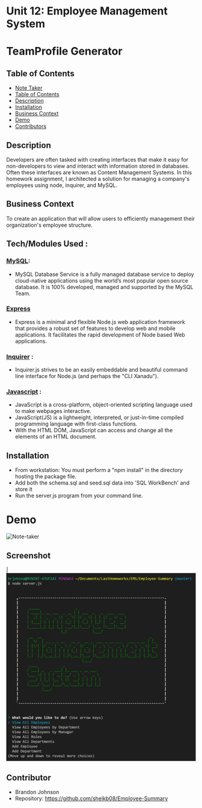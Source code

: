 # Unit 12: Employee Management System

# TeamProfile Generator

## Table of Contents
  - [Note Taker](#employee-management-system)
  - [Table of Contents](#table-of-contents)
  - [Description](#description)
  - [Installation](#installation)
  - [Business Context](#business-context)
  - [Demo](#demo)
  - [Contributors](#contributors)


## Description

Developers are often tasked with creating interfaces that make it easy for non-developers to view and interact with information stored in databases. Often these interfaces are known as Content Management Systems. In this homework assignment, I architected a solution for managing a company's employees using node, inquirer, and MySQL.


## Business Context

To create an application that will allow users to efficiently management their organization's employee structure.

## Tech/Modules Used :

### [MySQL](mysql.com):
* MySQL Database Service is a fully managed database service to deploy cloud-native applications using the world’s most popular open source database. It is 100% developed, managed and supported by the MySQL Team.

### [Express](https://www.npmjs.com/package/expres)
* Express is a minimal and flexible Node.js web application framework that provides a robust set of features to develop web and mobile applications. It facilitates the rapid development of Node based Web applications.


### [Inquirer](https://www.npmjs.com/package/inquirer) : 
* Inquirer.js strives to be an easily embeddable and beautiful command line interface for Node.js (and perhaps the "CLI Xanadu").

### [Javascript](https://developer.mozilla.org/en-US/docs/Web/JavaScript) : 
* JavaScript is a cross-platform, object-oriented scripting language used to make webpages interactive.
* JavaScript(JS) is a lightweight, interpreted, or just-in-time compiled programming language with first-class functions. 
* With the HTML DOM, JavaScript can access and change all the elements of an HTML document.


## Installation 
* From workstation: You must perform a "npm install" in the directory hosting the package file.
* Add both the schema.sql and seed.sql data into 'SQL WorkBench' and store it
* Run the server.js program from your command line.


# Demo
![Note-taker](images/demo.gif) 

## Screenshot  
|![HTML Screenshot](images/screen.jpg)

## Contributor
* Brandon Johnson
* Repository: https://github.com/sheikb08/Employee-Summary



